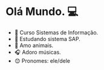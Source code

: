 # Olá Mundo. 💻

- 📗 Curso Sistemas de Informação.
- 📒 Estudando sistema SAP.
- 🐶 Amo animais.
- 🎧 Adoro músicas.
- 😊 Pronomes: ele/dele
